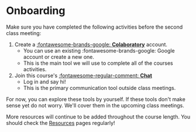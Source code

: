 # Onboarding

Make sure you have completed the following activities before the second class meeting:

1. Create a [:fontawesome-brands-google: **Colaboratory**](https://colab.research.google.com/notebooks/intro.ipynb) account.
    - You can use an existing :fontawesome-brands-google: Google account or create a new one.
    - This is the main tool we will use to complete all of the courses activities.
2. Join this course's [:fontawesome-regular-comment: **Chat**](https://teams.microsoft.com/l/channel/19%3Avu56gi47cWMRcApqmqVDMcIfFqH2ii-xZfqAngUNH7w1%40thread.tacv2/General?groupId=5a6b90cb-a892-49a9-ad95-ad20235b7673&tenantId=d9315e4a-c1e0-43e9-b21d-2e94e2cafc7f) 
    - Log in and say hi!
    - This is the primary communication tool outside class meetings.

For now, you can explore these tools by yourself. If these tools don't make sense yet do not worry. We'll cover them in the upcoming class meetings.

More resources will continue to be added throughout the course length. You should check the [Resources](#resources) pages regularly!

